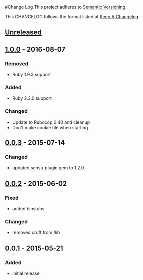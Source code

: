 #Change Log
This project adheres to [Semantic Versioning](http://semver.org/).

This CHANGELOG follows the format listed at [Keep A Changelog](http://keepachangelog.com/)

## [Unreleased]

## [1.0.0] - 2016-08-07
### Removed
- Ruby 1.9.3 support

### Added
- Ruby 2.3.0 support

### Changed
- Update to Rubocop 0.40 and cleanup
- Don't make cookie file when starting

## [0.0.3] - 2015-07-14
### Changed
- updated sensu-plugin gem to 1.2.0

## [0.0.2] - 2015-06-02
### Fixed
- added binstubs

### Changed
- removed cruft from /lib

## 0.0.1 - 2015-05-21
### Added
- initial release

[Unreleased]: https://github.com/sensu-plugins/sensu-plugins-erlang/compare/1.0.0...HEAD
[1.0.0]: https://github.com/sensu-plugins/sensu-plugins-erlang/compare/0.0.3...1.0.0
[0.0.3]: https://github.com/sensu-plugins/sensu-plugins-erlang/compare/0.0.2...0.0.3
[0.0.2]: https://github.com/sensu-plugins/sensu-plugins-erlang/compare/0.0.1...0.0.2
